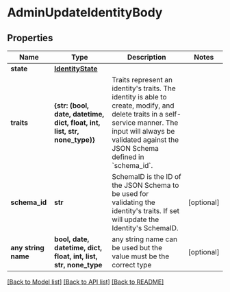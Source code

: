 # AdminUpdateIdentityBody


## Properties
Name | Type | Description | Notes
------------ | ------------- | ------------- | -------------
**state** | [**IdentityState**](IdentityState.md) |  | 
**traits** | **{str: (bool, date, datetime, dict, float, int, list, str, none_type)}** | Traits represent an identity&#39;s traits. The identity is able to create, modify, and delete traits in a self-service manner. The input will always be validated against the JSON Schema defined in &#x60;schema_id&#x60;. | 
**schema_id** | **str** | SchemaID is the ID of the JSON Schema to be used for validating the identity&#39;s traits. If set will update the Identity&#39;s SchemaID. | [optional] 
**any string name** | **bool, date, datetime, dict, float, int, list, str, none_type** | any string name can be used but the value must be the correct type | [optional]

[[Back to Model list]](../README.md#documentation-for-models) [[Back to API list]](../README.md#documentation-for-api-endpoints) [[Back to README]](../README.md)


